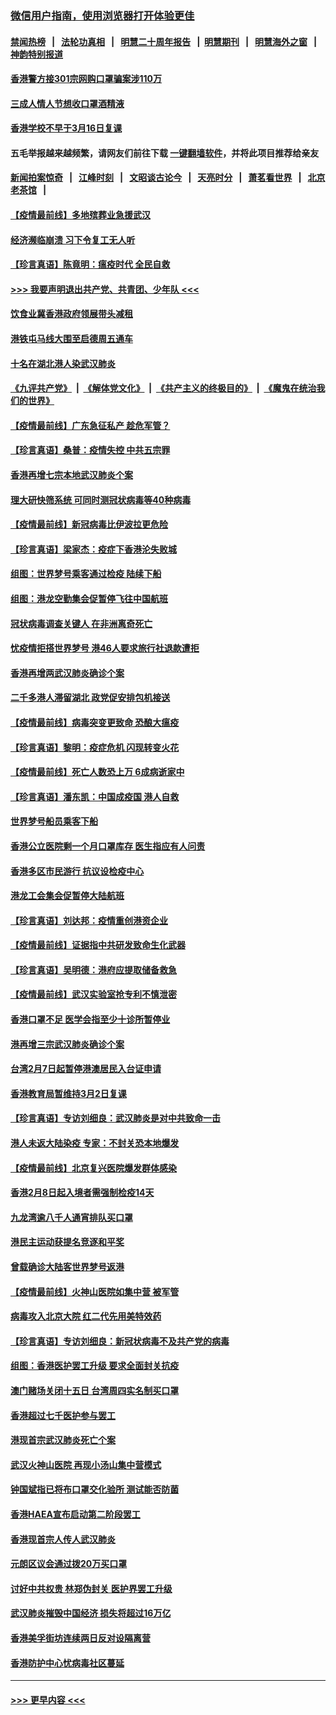 ### [微信用户指南，使用浏览器打开体验更佳](https://github.com/gfw-breaker/banned-news1/blob/master/indexes/wechat-guide.md?t=0)
#### [禁闻热榜](热点新闻.md?t=0)  &nbsp;&nbsp;|&nbsp;&nbsp; [法轮功真相](https://github.com/gfw-breaker/truth/blob/master/README.md?t=0) &nbsp;&nbsp;|&nbsp;&nbsp; [明慧二十周年报告](https://github.com/gfw-breaker/mh-reports/blob/master/README.md?t=0) &nbsp;&nbsp;|&nbsp;&nbsp;[明慧期刊](https://github.com/gfw-breaker/mh-qikan) &nbsp;&nbsp;|&nbsp;&nbsp; [明慧海外之窗](https://github.com/gfw-breaker/mh-news/blob/master/README.md?t=0) &nbsp;&nbsp;|&nbsp;&nbsp; [神韵特别报道](https://github.com/gfw-breaker/mh-news/blob/master/shenyun.md?t=0)
#### [香港警方接301宗网购口罩骗案涉110万](../pages/nsc415/n11867572.md?t=02142222) 
#### [三成人情人节想收口罩酒精液](../pages/nsc415/n11867523.md?t=02142222) 
#### [香港学校不早于3月16日复课](../pages/nsc415/n11867498.md?t=02142222) 
#### 五毛举报越来越频繁，请网友们前往下载 [一键翻墙软件](https://github.com/gfw-breaker/ssr-accounts)，并将此项目推荐给亲友
#### [新闻拍案惊奇](https://github.com/gfw-breaker/banned-news1/blob/master/pages/link4.md) &nbsp;&nbsp;|&nbsp;&nbsp; [江峰时刻](https://github.com/gfw-breaker/banned-news1/blob/master/pages/link4.md) &nbsp;&nbsp;|&nbsp;&nbsp; [文昭谈古论今](https://github.com/gfw-breaker/banned-news1/blob/master/pages/link4.md) &nbsp;&nbsp;|&nbsp;&nbsp; [天亮时分](https://github.com/gfw-breaker/banned-news1/blob/master/pages/link4.md) &nbsp;&nbsp;|&nbsp;&nbsp; [萧茗看世界](https://github.com/gfw-breaker/banned-news1/blob/master/pages/link4.md) &nbsp;&nbsp;|&nbsp;&nbsp; [北京老茶馆](https://github.com/gfw-breaker/banned-news1/blob/master/pages/link4.md) &nbsp;&nbsp;|&nbsp;&nbsp; 
#### [【疫情最前线】多地殡葬业急援武汉](../pages/nsc415/n11866914.md?t=02142222) 
#### [经济濒临崩溃 习下令复工无人听](../pages/nsc415/n11867269.md?t=02142222) 
#### [【珍言真语】陈竟明：瘟疫时代 全民自救](../pages/nsc415/n11866765.md?t=02142222) 
#### [>>> 我要声明退出共产党、共青团、少年队 <<<](https://github.com/begood0513/goodnews/blob/master/quit/letter.md) 
#### [饮食业冀香港政府领展带头减租](../pages/nsc415/n11864876.md?t=02142222) 
#### [港铁屯马线大围至启德周五通车](../pages/nsc415/n11864842.md?t=02142222) 
#### [十名在湖北港人染武汉肺炎](../pages/nsc415/n11864807.md?t=02142222) 
#### [《九评共产党》](https://github.com/begood0513/9ping.md/blob/master/README.md) &nbsp;|&nbsp; [《解体党文化》](../../../../jtdwh.md/blob/master/README.md)  &nbsp;|&nbsp; [《共产主义的终极目的》](../../../../gczydzjmd.md/blob/master/README.md) &nbsp;|&nbsp; [《魔鬼在统治我们的世界》](../../../../mgztzwmdsj.md/blob/master/README.md) 
#### [【疫情最前线】广东急征私产 趁危军管？](../pages/nsc415/n11864205.md?t=02142222) 
#### [【珍言真语】桑普：疫情失控 中共五宗罪](../pages/nsc415/n11864157.md?t=02142222) 
#### [香港再增七宗本地武汉肺炎个案](../pages/nsc415/n11862405.md?t=02142222) 
#### [理大研快筛系统 可同时测冠状病毒等40种病毒](../pages/nsc415/n11862376.md?t=02142222) 
#### [【疫情最前线】新冠病毒比伊波拉更危险](../pages/nsc415/n11862199.md?t=02142222) 
#### [【珍言真语】梁家杰：疫症下香港沦失败城](../pages/nsc415/n11861588.md?t=02142222) 
#### [组图：世界梦号乘客通过检疫 陆续下船](../pages/nsc415/n11858302.md?t=02142222) 
#### [组图：港龙空勤集会促暂停飞往中国航班](../pages/nsc415/n11858190.md?t=02142222) 
#### [冠状病毒调查关键人 在非洲离奇死亡](../pages/nsc415/n11859798.md?t=02142222) 
#### [忧疫情拒搭世界梦号 港46人要求旅行社退款遭拒](../pages/nsc415/n11859849.md?t=02142222) 
#### [香港再增两武汉肺炎确诊个案](../pages/nsc415/n11859833.md?t=02142222) 
#### [二千多港人滞留湖北 政党促安排包机接送](../pages/nsc415/n11859831.md?t=02142222) 
#### [【疫情最前线】病毒突变更致命 恐酿大瘟疫](../pages/nsc415/n11859604.md?t=02142222) 
#### [【珍言真语】黎明：疫症危机 闪现转变火花](../pages/nsc415/n11859199.md?t=02142222) 
#### [【疫情最前线】死亡人数恐上万 6成病逝家中](../pages/nsc415/n11856687.md?t=02142222) 
#### [【珍言真语】潘东凯：中国成疫国 港人自救](../pages/nsc415/n11856962.md?t=02142222) 
#### [世界梦号船员乘客下船](../pages/nsc415/n11856883.md?t=02142222) 
#### [香港公立医院剩一个月口罩库存 医生指应有人问责](../pages/nsc415/n11856875.md?t=02142222) 
#### [香港多区市民游行 抗议设检疫中心](../pages/nsc415/n11856866.md?t=02142222) 
#### [港龙工会集会促暂停大陆航班](../pages/nsc415/n11856840.md?t=02142222) 
#### [【珍言真语】刘达邦：疫情重创港资企业](../pages/nsc415/n11854274.md?t=02142222) 
#### [【疫情最前线】证据指中共研发致命生化武器](../pages/nsc415/n11853087.md?t=02142222) 
#### [【珍言真语】吴明德：港府应提取储备救急](../pages/nsc415/n11852734.md?t=02142222) 
#### [【疫情最前线】武汉实验室抢专利不慎泄密](../pages/nsc415/n11850310.md?t=02142222) 
#### [香港口罩不足 医学会指至少十诊所暂停业](../pages/nsc415/n11850301.md?t=02142222) 
#### [港再增三宗武汉肺炎确诊个案](../pages/nsc415/n11850328.md?t=02142222) 
#### [台湾2月7日起暂停港澳居民入台证申请](../pages/nsc415/n11850304.md?t=02142222) 
#### [香港教育局暂维持3月2日复课](../pages/nsc415/n11850260.md?t=02142222) 
#### [【珍言真语】专访刘细良：武汉肺炎是对中共致命一击](../pages/nsc415/n11849934.md?t=02142222) 
#### [港人未返大陆染疫 专家：不封关恐本地爆发](../pages/nsc415/n11848021.md?t=02142222) 
#### [【疫情最前线】北京复兴医院爆发群体感染](../pages/nsc415/n11847626.md?t=02142222) 
#### [香港2月8日起入境者需强制检疫14天](../pages/nsc415/n11847658.md?t=02142222) 
#### [九龙湾逾八千人通宵排队买口罩](../pages/nsc415/n11847647.md?t=02142222) 
#### [港民主运动获提名竞逐和平奖](../pages/nsc415/n11847633.md?t=02142222) 
#### [曾载确诊大陆客世界梦号返港](../pages/nsc415/n11847608.md?t=02142222) 
#### [【疫情最前线】火神山医院如集中营 被军管](../pages/nsc415/n11847524.md?t=02142222) 
#### [病毒攻入北京大院 红二代先用美特效药](../pages/nsc415/n11847427.md?t=02142222) 
#### [【珍言真语】专访刘细良：新冠状病毒不及共产党的病毒](../pages/nsc415/n11847164.md?t=02142222) 
#### [组图：香港医护罢工升级 要求全面封关抗疫](../pages/nsc415/n11844107.md?t=02142222) 
#### [澳门赌场关闭十五日 台湾周四实名制买口罩](../pages/nsc415/n11845083.md?t=02142222) 
#### [香港超过七千医护参与罢工](../pages/nsc415/n11845051.md?t=02142222) 
#### [港现首宗武汉肺炎死亡个案](../pages/nsc415/n11844998.md?t=02142222) 
#### [武汉火神山医院 再现小汤山集中营模式](../pages/nsc415/n11844763.md?t=02142222) 
#### [钟国斌指已将布口罩交化验所 测试能否防菌](../pages/nsc415/n11842783.md?t=02142222) 
#### [香港HAEA宣布启动第二阶段罢工](../pages/nsc415/n11842723.md?t=02142222) 
#### [香港现首宗人传人武汉肺炎](../pages/nsc415/n11842766.md?t=02142222) 
#### [元朗区议会通过拨20万买口罩](../pages/nsc415/n11842754.md?t=02142222) 
#### [讨好中共权贵 林郑伪封关 医护界罢工升级](../pages/nsc415/n11842359.md?t=02142222) 
#### [武汉肺炎摧毁中国经济 损失将超过16万亿](../pages/nsc415/n11839723.md?t=02142222) 
#### [香港美孚街坊连续两日反对设隔离营](../pages/nsc415/n11839962.md?t=02142222) 
#### [香港防护中心忧病毒社区蔓延](../pages/nsc415/n11839933.md?t=02142222) 

----
#### [ >>> 更早内容 <<< ](../indexes/nsc415-earlier.md)
